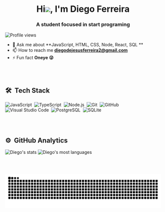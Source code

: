 <h1 align="center">Hi<img src="https://raw.githubusercontent.com/kaueMarques/kaueMarques/master/hi.gif" width="30px">, I'm Diego Ferreira</h1>
<h3 align="center">A student focused in start programing</h3>
<p align="left"> <img src="https://komarev.com/ghpvc/?username=Diego4g&color=yellow" alt="Profile views" /> </p>

- 💬 Ask me about **JavaScript, HTML, CSS, Node, React, SQL **
- 📫 How to reach me **diegodejesusferreira2@gmail.com**
- ⚡ Fun fact **Oneye 😜**

<br><br>

## 🛠 &nbsp;Tech Stack

![JavaScript](https://img.shields.io/badge/-JavaScript-05122A?style=flat&logo=javascript)&nbsp;
![TypeScript](https://img.shields.io/static/v1?label=&message=TypeScript&color=05122A&style=flat&logo=typescript)&nbsp;
![Node.js](https://img.shields.io/badge/-Node.js-05122A?style=flat&logo=node.js)&nbsp;
![Git](https://img.shields.io/badge/-Git-05122A?style=flat&logo=git)&nbsp;
![GitHub](https://img.shields.io/badge/-GitHub-05122A?style=flat&logo=github)&nbsp;
![Visual Studio Code](https://img.shields.io/badge/-Visual%20Studio%20Code-05122A?style=flat&logo=visual-studio-code&logoColor=007ACC)&nbsp;
![PostgreSQL](https://img.shields.io/badge/-PostgreSQL-05122A?style=flat&logo=postgresql)&nbsp;
![SQLite](https://img.shields.io/badge/-SQLite-05122A?style=flat&logo=sqlite)&nbsp;

<br><br>

## ⚙️ &nbsp;GitHub Analytics

<p align="left">
<img width="530em" src="https://github-readme-stats.vercel.app/api?username=Diego4g&show_icons=true&theme=vision-friendly-dark" alt="Diego's stats"/>
<img width="530em" src="https://github-readme-stats.vercel.app/api/top-langs/?username=Diego4g&layout=compact&theme=vision-friendly-dark" alt="Diego's most languages"/>
</p>

<br><br>

![Snake animation](https://github.com/Diego4g/Diego4g/blob/output/github-contribution-grid-snake.svg)

